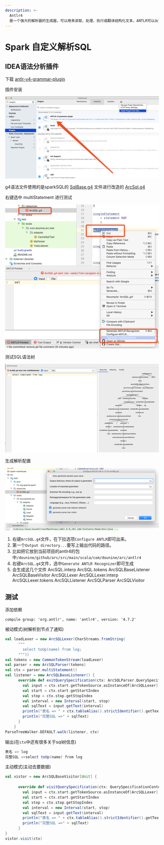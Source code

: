 ```yaml
---
description: >-
  Antlr4
  是一个强大的解析器的生成器，可以用来读取、处理、执行或翻译结构化文本，ANTLR可以从语法上来生成一个可以构建和遍历解析树的解析器，最出名的Spark计算引擎2.x就是用它来解析SQL的，是一个牛到没朋友的家伙。
---
```


# Spark 自定义解析SQL

## IDEA语法分析插件

下载 [antlr-v4-grammar-plugin](https://plugins.jetbrains.com/files/7358/53413/antlr-intellij-plugin-v4-1.9.zip?updateId=53413&pluginId=7358&family=intellij)

插件安装

![](../../../.gitbook/assets/image%20%289%29.png)

g4语法文件使用的是sparkSQL的 [SqlBase.g4](https://github.com/apache/spark/blob/v2.3.1/sql/catalyst/src/main/antlr4/org/apache/spark/sql/catalyst/parser/SqlBase.g4) 文件进行改造的 [ArcSql.g4 ](https://raw.githubusercontent.com/dounine/arc/370dc33ff42cca73e2a01ee2156b5627ba086d95/src/main/resources/ArcSQL.g4)

右键选中 multiStatement 进行测试

![](../../../.gitbook/assets/image%20%281%29.png)

测试SQL语法树

![](../../../.gitbook/assets/image%20%2813%29.png)

生成解析配置

![](../../../.gitbook/assets/image%20%2820%29.png)



1. 右键`ArcSQL.g4`文件，在下拉选项`Configure ANTLR`即可出来。
2. 第一个`Output directory...`要写上输出代码的路径。
3. 比如把它放到当前项目的antlr4的包中`/dounine/github/arc/src/main/scala/com/dounine/arc/antlr4`
4. 右键`ArcSQL.g4`文件，选中`Generate ANTLR Recognizer`即可生成
5. 会生成这几个文件 ArcSQL.interp ArcSQL.tokens ArcSQLBaseListener ArcSQLBaseVisitor ArcSQLLexer ArcSQLLexer.interp ArcSQLLexer.tokens ArcSQLListener ArcSQLParser ArcSQLVisitor

## 测试

添加依赖

```text
compile group: 'org.antlr', name: 'antlr4', version: '4.7.2'
```

被动模式\(树解析到节点了通知\)

```scala
val loadLexer = new ArcSQLLexer(CharStreams.fromString(
      """
        select toUp(name) from log;
      """))
val tokens = new CommonTokenStream(loadLexer)
val parser = new ArcSQLParser(tokens)
val ctx = parser.multiStatement()
val listener = new ArcSQLBaseListener() {
      override def exitQuerySpecification(ctx: ArcSQLParser.QuerySpecificationContext): Unit = {
        val input = ctx.start.getTokenSource.asInstanceOf[ArcSQLLexer]._input
        val start = ctx.start.getStartIndex
        val stop = ctx.stop.getStopIndex
        val interval = new Interval(start, stop)
        val sqlText = input.getText(interval)
        println("表名 => " + ctx.tableAlias().strictIdentifier().getText)
        println("完整SQL =>" + sqlText)
      }
    }
ParseTreeWalker.DEFAULT.walk(listener, ctx)
```

输出\(在`ctx`中还有很多关于sql树信息\)

```scala
表名 => log
完整SQL =>select toUp(name) from log
```

主动模式\(主动去要数据\)

```scala
val vistor = new ArcSQLBaseVisitor[Unit] {

      override def visitQuerySpecification(ctx: QuerySpecificationContext): Unit = {
        val input = ctx.start.getTokenSource.asInstanceOf[ArcSQLLexer]._input
        val start = ctx.start.getStartIndex
        val stop = ctx.stop.getStopIndex
        val interval = new Interval(start, stop)
        val sqlText = input.getText(interval)
        println("表名 => " + ctx.tableAlias().strictIdentifier().getText)
        println("完整SQL =>" + sqlText)
      }
}
vistor.visit(ctx)
```







